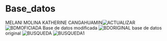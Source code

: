 # Base_datos
MELANI MOLINA
KATHERINE CANGAHUAMIN![ACTUALIZAR](https://user-images.githubusercontent.com/117754050/217816013-919a4f51-df6e-48b3-bf52-87cb53d06f95.png)
![BDMOFICIADA](https://user-images.githubusercontent.com/117754050/217816022-f03441cd-e340-49b6-86a6-719714e4abd6.png)
Base de datos modificada
![BDORIGINAL](https://user-images.githubusercontent.com/117754050/217816032-4330ffd0-0ad0-4515-aabe-07dd83c7236e.png)
base de datos original
![BUSQUEDA](https://user-images.githubusercontent.com/117754050/217816038-28f8d850-29c0-49ed-9cec-175ec1d8ebdf.png)
![BUSQUEDA1](https://user-images.githubusercontent.com/117754050/217816043-42aee2fb-5dd4-4074-93ef-a75aef392840.png)
